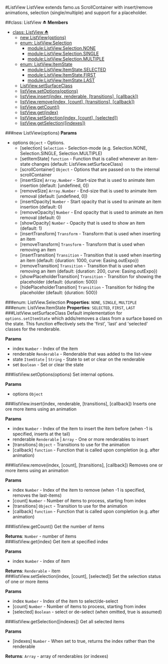 <a name="module_ListView"></a>
#ListView
ListView extends famo.us ScrollContainer with insert/remove animations, selection (single/multiple) and support for a placeholder.

<a name="exp_module_ListView"></a>
##class: ListView ⏏
**Members**

* [class: ListView ⏏](#exp_module_ListView)
  * [new ListView(options)](#exp_new_module_ListView)
  * [enum: ListView.Selection](#module_ListView.Selection)
    * [module:ListView.Selection.NONE](#module_ListView.Selection.NONE)
    * [module:ListView.Selection.SINGLE](#module_ListView.Selection.SINGLE)
    * [module:ListView.Selection.MULTIPLE](#module_ListView.Selection.MULTIPLE)
  * [enum: ListView.ItemState](#module_ListView.ItemState)
    * [module:ListView.ItemState.SELECTED](#module_ListView.ItemState.SELECTED)
    * [module:ListView.ItemState.FIRST](#module_ListView.ItemState.FIRST)
    * [module:ListView.ItemState.LAST](#module_ListView.ItemState.LAST)
  * [ListView.setSurfaceClass](#module_ListView.setSurfaceClass)
  * [listView.setOptions(options)](#module_ListView#setOptions)
  * [listView.insert(index, renderable, [transitions], [callback])](#module_ListView#insert)
  * [listView.remove(index, [count], [transitions], [callback])](#module_ListView#remove)
  * [listView.getCount()](#module_ListView#getCount)
  * [listView.get(index)](#module_ListView#get)
  * [listView.setSelection(index, [count], [selected])](#module_ListView#setSelection)
  * [listView.getSelection([indexes])](#module_ListView#getSelection)

<a name="exp_new_module_ListView"></a>
###new ListView(options)
**Params**

- options `Object` - Options.  
  - \[selection\] `Selection` - Selection-mode (e.g. Selection.NONE, Selection.SINGLE, Selection.MULTIPLE)  
  - \[setItemState\] `function` - Function that is called whenever an item-state changes (default: ListView.setSurfaceClass)  
  - \[scrollContainer\] `Object` - Options that are passed on to the internal scrollContainer  
  - \[insertSize\] `Array.Number` - Start-size that is used to animate item insertion (default: [undefined, 0])  
  - \[removeSize\] `Array.Number` - End-size that is used to animate item removal (default: [undefined, 0])  
  - \[insertOpacity\] `Number` - Start opacity that is used to animate an item insertion (default: 0)  
  - \[removeOpacity\] `Number` - End opacity that is used to animate an item removal (default: 0)  
  - \[showOpacity\] `Number` - Opacity that is used to show an item (default: 1)  
  - \[insertTransform\] `Transform` - Transform that is used when inserting an item  
  - \[removeTransform\] `Transform` - Transform that is used when removing an item  
  - \[insertTransition\] `Transition` - Transition that is used when inserting an item (default: {duration: 1000, curve: Easing.outExpo})  
  - \[removeTransition\] `Transition` - Transition that is used when removing an item (default: {duration: 200, curve: Easing.outExpo})  
  - \[showPlaceholderTransition\] `Transition` - Transition for showing the placeholder (default: {duration: 500})  
  - \[hidePlaceholderTransition\] `Transition` - Transition for hiding the placeholder (default: {duration: 500})  

<a name="module_ListView.Selection"></a>
###enum: ListView.Selection
**Properties**: `NONE`, `SINGLE`, `MULTIPLE`  
<a name="module_ListView.ItemState"></a>
###enum: ListView.ItemState
**Properties**: `SELECTED`, `FIRST`, `LAST`  
<a name="module_ListView.setSurfaceClass"></a>
###ListView.setSurfaceClass
Default implementation for `options.setItemState` which adds/removes a class
from a surface based on the state. This function effectively sets the
'first', 'last' and 'selected' classes for the renderable.

**Params**

- index `Number` - Index of the item  
- renderable `Renderable` - Renderable that was added to the list-view  
- state `ItemState` | `String` - State to set or clear on the renderable  
- set `Boolean` - Set or clear the state  

<a name="module_ListView#setOptions"></a>
###listView.setOptions(options)
Set internal options.

**Params**

- options `Object`  

<a name="module_ListView#insert"></a>
###listView.insert(index, renderable, [transitions], [callback])
Inserts one ore more items using an animation

**Params**

- index `Number` - Index of the item to insert the item before (when -1 is specified, inserts at the tail)  
- renderable `Renderable` | `Array` - One or more renderables to insert  
- \[transitions\] `Object` - Transitions to use for the animation  
- \[callback\] `function` - Function that is called upon completion (e.g. after animation)  

<a name="module_ListView#remove"></a>
###listView.remove(index, [count], [transitions], [callback])
Removes one or more items using an animation

**Params**

- index `Number` - Index of the item to remove (when -1 is specified, removes the last-items)  
- \[count\] `Number` - Number of items to process, starting from index  
- \[transitions\] `Object` - Transition to use for the animation  
- \[callback\] `function` - Function that is called upon completion (e.g. after animation)  

<a name="module_ListView#getCount"></a>
###listView.getCount()
Get the number of items

**Returns**: `Number` - number of items  
<a name="module_ListView#get"></a>
###listView.get(index)
Get item at specified index

**Params**

- index `Number` - index of item  

**Returns**: `Renderable` - item  
<a name="module_ListView#setSelection"></a>
###listView.setSelection(index, [count], [selected])
Set the selection status of one or more items

**Params**

- index `Number` - Index of the item to select/de-select  
- \[count\] `Number` - Number of items to process, starting from index  
- \[selected\] `Boolean` - select or de-select (when omitted, true is assumed)  

<a name="module_ListView#getSelection"></a>
###listView.getSelection([indexes])
Get all selected items

**Params**

- \[indexes\] `Number` - When set to true, returns the index rather than the renderable  

**Returns**: `Array` - array of renderables (or indexes)  
